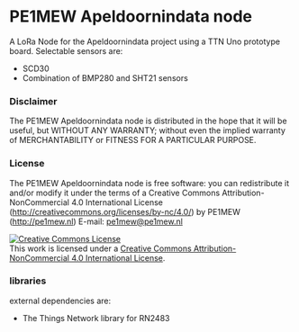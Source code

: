 # PE1MEW Apeldoornindata node
A LoRa Node for the Apeldoornindata project using a TTN Uno prototype board.
Selectable sensors are:
- SCD30
- Combination of BMP280 and SHT21 sensors

### Disclaimer
The PE1MEW Apeldoornindata node is distributed in the hope that 
it will be useful, but WITHOUT ANY WARRANTY; without even the 
implied warranty of MERCHANTABILITY or FITNESS FOR A PARTICULAR 
PURPOSE.
  
### License
The PE1MEW Apeldoornindata node is free software: 
you can redistribute it and/or modify it under the terms of a Creative Commons Attribution-NonCommercial 4.0 International License (http://creativecommons.org/licenses/by-nc/4.0/) by PE1MEW (http://pe1mew.nl) E-mail: pe1mew@pe1mew.nl

<a rel="license" href="http://creativecommons.org/licenses/by-nc/4.0/"><img alt="Creative Commons License" style="border-width:0" src="https://i.creativecommons.org/l/by-nc/4.0/88x31.png" /></a><br />This work is licensed under a <a rel="license" href="http://creativecommons.org/licenses/by-nc/4.0/">Creative Commons Attribution-NonCommercial 4.0 International License</a>.

### libraries
external dependencies are:
- The Things Network library for RN2483
